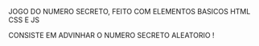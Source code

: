 JOGO DO NUMERO SECRETO, FEITO COM ELEMENTOS BASICOS HTML CSS E JS

CONSISTE EM ADVINHAR O NUMERO SECRETO ALEATORIO !
